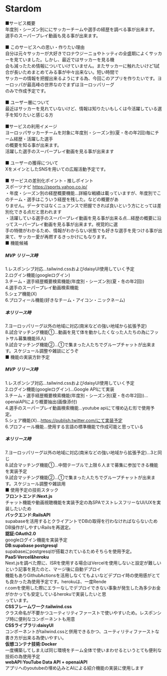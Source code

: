# Stardom<br>
■サービス概要<br>
年度別・シーズン別ににサッカーチームや選手の経歴を調べる事が出来ます。<br>
選手のスーパープレイ動画も見る事が出来ます。<br>
<br>
■ このサービスへの思い・作りたい理由<br>
自分は元々サッカーが大好きでロナウジーニョやトッティの全盛期によくサッカーを見ていました。しかし、最近ではサッカーを見る機<br>
会も減ったため情報についていけていません。またサッカーに触れたいけど1試合が長いためまとめてみる事が中々出来ない。短い時間で<br>
サッカーの情報を把握出来るようにする為、今回このアプリを作りたいです。ヨーロッパが最高峰の世界なのでまずはヨーロッパリーグ<br>
のみで作成予定です。<br>
<br>
■ ユーザー層について<br>
最近はサッカーを見れていないけど、情報は知りたいもしくは今活躍している選手を知りたいと感じる方<br>
<br>
■サービスの利用イメージ<br>
ヨーロッパサッカーチームを対象に年度別・シーズン別(夏・冬の年2回)毎にチーム経歴・活躍した選手<br>
の概要を知る事が出来ます。<br>
活躍した選手のスーパープレイ動画を見る事が出来ます<br>
<br>
■ ユーザーの獲得について<br>
XをメインとしたSNSを用いての広報活動予定です。<br>
<br>
■ サービスの差別化ポイント・推しポイント<br>
スポーツナビ
https://sports.yahoo.co.jp/<br>
・年度・シーズン別の経歴概要機能…詳細な戦績は載っていますが、年度別でこのチーム・選手はこういう経歴を残した。などの概要があ<br>
りません。データではなくニュアンスで把握できれば良いという方にとっては差別化できる点だと思われます<br>
・活躍している選手のスーパープレイ動画を見る事が出来る点…経歴の概要に沿ってスーパープレイ動画を見る事が出来ます。視覚的に選<br>
手の特徴がわかるため、情報がわからない状態でも好きな選手を見つける事が出来て、サッカー愛が再燃するきっかけにもなります。
<br>
■ 機能候補<br>
##### MVP リリース時<br>
1.レスポンシブ対応…tailwind.cssおよびdaisyUI使用していく予定<br>
2.ログイン機能(googleログイン)<br>
3.チーム・選手経歴概要検索機能(年度別・シーズン別(夏・冬の年2回))<br>
4.選手のスーパープレイ動画検索機能<br>
5.シェア機能(X)<br>
6.プロフィール機能(好きなチーム・アイコン・ニックネーム)<br>
##### 本リリース時<br>
7.ヨーロッパリーグ以外の地域に対応(南米などの強い地域から拡張予定)<br>
8.試合マッチング機能①…動画を見て体を動かしたくなった人たちの為にフットサル募集機能(6人)<br>
9.試合マッチング機能②…①で集まった人たちでグループチャットが出来ます。スケジュール調整や雑談にどうぞ<br>
■ 機能の実装方針予定<br>
##### MVP リリース時<br>
1.レスポンシブ対応…tailwind.cssおよびdaisyUI使用していく予定<br>
2.ログイン機能(googleログイン)…Google APIにて実装<br>
3.チーム・選手経歴概要検索機能(年度別・シーズン別(夏・冬の年2回))…openaiAPIにより概要抽出(画像添付)<br>
4.選手のスーパープレイ動画検索機能…youtube apiにて埋め込む形で使用予定。<br>
5.シェア機能(X)…https://publish.twitter.com/にて実装予定<br>
6.プロフィール機能…使用する言語の標準機能で作成可能と思っている<br>
##### 本リリース時<br>
7.ヨーロッパリーグ以外の地域に対応(南米などの強い地域から拡張予定)…3と同じ<br>
8.試合マッチング機能①…中間テーブルで上限６人まで募集に参加できる機能を実装予定<br>
9.試合マッチング機能②…①で集まった人たちでグループチャットが出来ます。スケジュール調整や雑談用<br>
■ 使用予定の技術スタック<br>
**フロントエンド:Next.js**<br>
チャット機能や動画視聴機能を実装予定の為SPAでストレスフリーなUI/UXを実装したいため<br>
**バックエンド:RailsAPI**<br>
supabaseを活用するとクライアントでDBの取得を行わなければならないためDB操作がしやすいRailsを再選定。<br>
**認証:OAuth2.0**<br>
googleログイン機能を実装予定<br>
**DB:supabase postgresql**<br>
supabaseにpostgresqlが搭載されているためそちらを使用予定。<br>
**PaaS:Vercel&heroku**<br>
Next.jsを調べた際に、ISRを使用する場合はVercelを使用しないと設定が難しいという記事を見たのと、マージ後に自動デプロイ<br>
機能もありGithubActionsを活用しなくてもよいなどデプロイ時の使用感がとても良かった為使用予定です。herokuは、一度Rende<br>
r.comを使用した際にエラーなしでデプロイできない事象が発生した為多少お金がかかっても安定しているherokuで実装したいと思<br>
っています。<br>
**CSSフレームワーク:tailwind.css**<br>
クラス命名が不要かつユーティリティファーストで使いやすいため。レスポンシブ時に便利なコンポーネントも用意<br>
**CSSライブラリ:daisyUI**<br>
コンポーネントがtailwind.cssと併用できるかつ、ユーティリティファーストな書き方が出来る為使いやすい。<br>
**仮想コンテナ技術:Docker**<br>
一度構築してしまえば同じ環境をチーム全体で使いまわせるというとても便利な技術の為使用予定<br>
**webAPI:YouTube Data API + openaiAPI**<br>
アプリへのyoutubeの埋め込みとAIによる紹介機能の実装に使用します<br>
